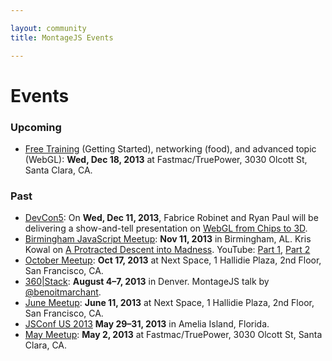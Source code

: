 ```yaml
---

layout: community
title: MontageJS Events

---
```


# Events

### Upcoming

* [Free Training](http://www.meetup.com/Montage-Developers-of-Silicon-Valley/events/154749222/) (Getting Started), networking (food), and advanced topic (WebGL): __Wed, Dec 18, 2013__ at Fastmac/TruePower, 3030 Olcott St, Santa Clara, CA. 


### Past

* [DevCon5](http://www.html5report.com/conference/california/): On __Wed, Dec 11, 2013__, Fabrice Robinet and Ryan Paul will be delivering a show-and-tell presentation on [WebGL from Chips to 3D](http://www.html5report.com/conference/california/agenda.aspx#A-07). 
* [Birmingham JavaScript Meetup](http://www.meetup.com/bhm-js/events/146862862/): __Nov 11, 2013__ in Birmingham, AL. Kris Kowal on [A Protracted Descent into Madness](http://tale.gg/bhmjs/). YouTube: [Part 1](https://www.youtube.com/watch?v=h442hytxMtU), [Part 2](http://www.youtube.com/watch?v=P2rNoWlB9MI&feature=youtu.be)
* [October Meetup](http://www.meetup.com/Montage-Developers-of-Silicon-Valley/events/144757442/): __Oct 17, 2013__ at Next Space, 1 Hallidie Plaza, 2nd Floor, San Francisco, CA.
* [360|Stack](http://www.360stack.com/): __August 4–7, 2013__ in Denver. MontageJS talk by [@benoitmarchant](https://twitter.com/benoitmarchant).
* [June Meetup](http://www.meetup.com/Montage-Developers-of-Silicon-Valley/events/121072702/):  __June 11, 2013__ at Next Space, 1 Hallidie Plaza, 2nd Floor, San Francisco, CA.
* [JSConf US 2013](http://2013.jsconf.us/) __May 29–31, 2013__ in Amelia Island, Florida.
* [May Meetup](http://www.meetup.com/Montage-Developers-of-Silicon-Valley/events/115817212/): __May 2, 2013__ at Fastmac/TruePower, 3030 Olcott St, Santa Clara, CA.
